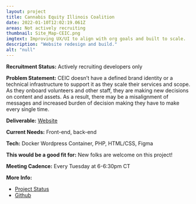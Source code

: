 ```yaml
---
layout: project
title: Cannabis Equity Illinois Coalition
date: 2022-01-10T12:02:19.061Z
areas: Not actively recruiting
thumbnail: Site_Map-CEIC.png
imgtext: Improving UX/UI to align with org goals and built to scale.
description: "Website redesign and build."
alt: "null"
---
```

**Recruitment Status:** Actively recruiting developers only

**Problem Statement:** CEIC doesn’t have a defined brand identity or a technical infrastructure to support it as they scale their services and scope. As they onboard volunteers and other staff, they are making new decisions on content and assets. As a result, there may be a misalignment of messages and increased burden of decision making they have to make every single time.

**Deliverable:** [Website](https://cannabisequityil.org/)

**Current Needs:** Front-end, back-end

**Tech:** Docker Wordpress Container, PHP, HTML/CSS, Figma

**This would be a good fit for:** New folks are welcome on this project!

**Meeting Cadence:** Every Tuesday at 6-6:30pm CT

**More Info:**
- [Project Status](https://docs.google.com/document/d/1otIMy2c2AwUAg5myvw_EMduTYqUVNpEfN-JbS3cy5CY/edit?usp=sharing)
- [Github](https://github.com/Code-For-Chicago/ceic_wordpress)
